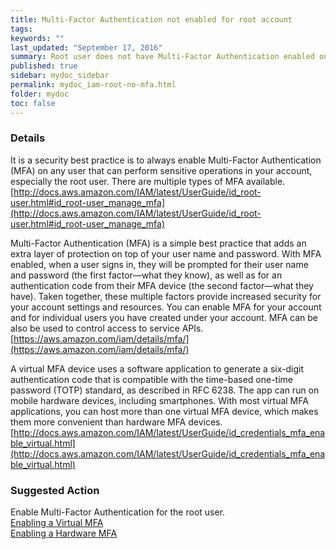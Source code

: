 ```yaml
---
title: Multi-Factor Authentication not enabled for root account
tags:
keywords: ""
last_updated: "September 17, 2016"
summary: Root user does not have Multi-Factor Authentication enabled on their cloud account
published: true
sidebar: mydoc_sidebar
permalink: mydoc_iam-root-no-mfa.html
folder: mydoc
toc: false
---
```


### Details  
It is a security best practice is to always enable Multi-Factor Authentication (MFA) on any user that can perform sensitive operations in your account, especially the root user. There are multiple types of MFA available.  
[http://docs.aws.amazon.com/IAM/latest/UserGuide/id_root-user.html#id_root-user_manage_mfa](http://docs.aws.amazon.com/IAM/latest/UserGuide/id_root-user.html#id_root-user_manage_mfa)  

Multi-Factor Authentication (MFA) is a simple best practice that adds an extra layer of protection on top of your user name and password. With MFA enabled, when a user signs in, they will be prompted for their user name and password (the first factor—what they know), as well as for an authentication code from their MFA device (the second factor—what they have). Taken together, these multiple factors provide increased security for your account settings and resources. You can enable MFA for your account and for individual users you have created under your account. MFA can be also be used to control access to service APIs.  
[https://aws.amazon.com/iam/details/mfa/](https://aws.amazon.com/iam/details/mfa/)  

A virtual MFA device uses a software application to generate a six-digit authentication code that is compatible with the time-based one-time password (TOTP) standard, as described in RFC 6238. The app can run on mobile hardware devices, including smartphones. With most virtual MFA applications, you can host more than one virtual MFA device, which makes them more convenient than hardware MFA devices.  
[http://docs.aws.amazon.com/IAM/latest/UserGuide/id_credentials_mfa_enable_virtual.html](http://docs.aws.amazon.com/IAM/latest/UserGuide/id_credentials_mfa_enable_virtual.html)

### Suggested Action  
Enable Multi-Factor Authentication for the root user.  
[Enabling a Virtual MFA](http://docs.aws.amazon.com/IAM/latest/UserGuide/id_credentials_mfa_enable_virtual.html#enable-virt-mfa-for-root)  
[Enabling a Hardware MFA](http://docs.aws.amazon.com/IAM/latest/UserGuide/id_credentials_mfa_enable_physical.html#enable-hw-mfa-for-root)
